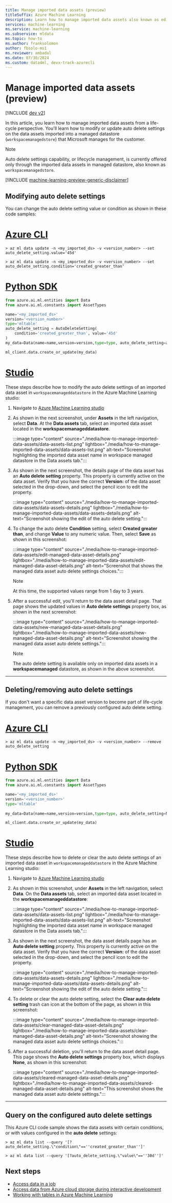 ```yaml
---
title: Manage imported data assets (preview)
titleSuffix: Azure Machine Learning
description: Learn how to manage imported data assets also known as edit autodeletion.
services: machine-learning
ms.service: machine-learning
ms.subservice: mldata
ms.topic: how-to
ms.author: franksolomon
author: fbsolo-ms1
ms.reviewer: ambadal
ms.date: 07/30/2024
ms.custom: data4ml, devx-track-azurecli
---
```


# Manage imported data assets (preview)

[!INCLUDE [dev v2](includes/machine-learning-dev-v2.md)]

In this article, you learn how to manage imported data assets from a life-cycle perspective. You'll learn how to modify or update auto delete settings on the data assets imported into a managed datastore (`workspacemanagedstore`) that Microsoft manages for the customer.

> [!NOTE]
> Auto delete settings capability, or lifecycle management, is currently offered only through the imported data assets in managed datastore, also known as `workspacemanagedstore`.

[!INCLUDE [machine-learning-preview-generic-disclaimer](includes/machine-learning-preview-generic-disclaimer.md)]

## Modifying auto delete settings

You can change the auto delete setting value or condition as shown in these code samples:

# [Azure CLI](#tab/cli)

```cli
> az ml data update -n <my_imported_ds> -v <version_number> --set auto_delete_setting.value='45d'

> az ml data update -n <my_imported_ds> -v <version_number> --set auto_delete_setting.condition='created_greater_than'

```

# [Python SDK](#tab/python)
```python
from azure.ai.ml.entities import Data 
from azure.ai.ml.constants import AssetTypes 

name='<my_imported_ds>'
version='<version_number>'
type='mltable'
auto_delete_setting = AutoDeleteSetting(
    condition='created_greater_than', value='45d'
) 
my_data=Data(name=name,version=version,type=type, auto_delete_setting=auto_delete_setting)

ml_client.data.create_or_update(my_data) 

```

# [Studio](#tab/azure-studio)

These steps describe how to modify the auto delete settings of an imported data asset in `workspacemanageddatastore` in the Azure Machine Learning studio:

1. Navigate to [Azure Machine Learning studio](https://ml.azure.com)

1. As shown in the next screenshot, under **Assets** in the left navigation, select **Data**. At the **Data assets** tab, select an imported data asset located in the **workspacemanageddatastore**.

   :::image type="content" source="./media/how-to-manage-imported-data-assets/data-assets-list.png" lightbox="./media/how-to-manage-imported-data-assets/data-assets-list.png" alt-text="Screenshot highlighting the imported data asset name in workspace managed datastore in the Data assets tab.":::

1. As shown in the next screenshot, the details page of the data asset has an **Auto delete setting** property. This property is currently active on the data asset. Verify that you have the correct **Version:** of the data asset selected in the drop-down, and select the pencil icon to edit the property.

   :::image type="content" source="./media/how-to-manage-imported-data-assets/data-assets-details.png" lightbox="./media/how-to-manage-imported-data-assets/data-assets-details.png" alt-text="Screenshot showing the edit of the auto delete setting.":::

1. To change the auto delete **Condition** setting, select **Created greater than**, and change **Value** to any numeric value. Then, select **Save** as shown in this screenshot:

   :::image type="content" source="./media/how-to-manage-imported-data-assets/edit-managed-data-asset-details.png" lightbox="./media/how-to-manage-imported-data-assets/edit-managed-data-asset-details.png" alt-text="Screenshot that shows the managed data asset auto delete settings choices.":::

   > [!NOTE]
   > At this time, the supported values range from 1 day to 3 years.

1. After a successful edit, you'll return to the data asset detail page. That page shows the updated values in **Auto delete settings** property box, as shown in the next screenshot:

   :::image type="content" source="./media/how-to-manage-imported-data-assets/new-managed-data-asset-details.png" lightbox="./media/how-to-manage-imported-data-assets/new-managed-data-asset-details.png" alt-text="Screenshot showing the managed data asset auto delete settings.":::

   > [!NOTE]
   > The auto delete setting is available only on imported data assets in a **workspacemanaged** datastore, as shown in the above screenshot.

---

## Deleting/removing auto delete settings

If you don't want a specific data asset version to become part of life-cycle management, you can remove a previously configured auto delete setting.

# [Azure CLI](#tab/cli)

```cli
> az ml data update -n <my_imported_ds> -v <version_number> --remove auto_delete_setting

```

# [Python SDK](#tab/python)
```python
from azure.ai.ml.entities import Data 
from azure.ai.ml.constants import AssetTypes 

name='<my_imported_ds>'
version='<version_number>'
type='mltable'
 
my_data=Data(name=name,version=version,type=type, auto_delete_setting=None)

ml_client.data.create_or_update(my_data) 

```
# [Studio](#tab/azure-studio)

These steps describe how to delete or clear the auto delete settings of an imported data asset in `workspacemanageddatastore` in the Azure Machine Learning studio:

1. Navigate to [Azure Machine Learning studio](https://ml.azure.com)

1. As shown in this screenshot, under **Assets** in the left navigation, select **Data**. On the **Data assets** tab, select an imported data asset located in the **workspacemanageddatastore**:

   :::image type="content" source="./media/how-to-manage-imported-data-assets/data-assets-list.png" lightbox="./media/how-to-manage-imported-data-assets/data-assets-list.png" alt-text="Screenshot highlighting the imported data asset name in workspace managed datastore in the Data assets tab.":::

1. As shown in the next screenshot, the data asset details page has an **Auto delete setting** property. This property is currently active on the data asset. Verify that you have the correct **Version:** of the data asset selected in the drop-down, and select the pencil icon to edit the property.

   :::image type="content" source="./media/how-to-manage-imported-data-assets/data-assets-details.png" lightbox="./media/how-to-manage-imported-data-assets/data-assets-details.png" alt-text="Screenshot showing the edit of the auto delete setting.":::

1. To delete or clear the auto delete setting, select the **Clear auto delete setting** trash can icon at the bottom of the page, as shown in this screenshot:

   :::image type="content" source="./media/how-to-manage-imported-data-assets/clear-managed-data-asset-details.png" lightbox="./media/how-to-manage-imported-data-assets/clear-managed-data-asset-details.png" alt-text="Screenshot showing the managed data asset auto delete settings choices.":::

1. After a successful deletion, you'll return to the data asset detail page. This page shows the **Auto delete settings** property box, which displays **None**, as shown in this screenshot:

   :::image type="content" source="./media/how-to-manage-imported-data-assets/cleared-managed-data-asset-details.png" lightbox="./media/how-to-manage-imported-data-assets/cleared-managed-data-asset-details.png" alt-text="This screenshot shows the managed data asset auto delete settings.":::
---

## Query on the configured auto delete settings

This Azure CLI code sample shows the data assets with certain conditions, or with values configured in the **auto delete** settings:

```cli
> az ml data list --query '[?auto_delete_setting.\"condition\"==''created_greater_than'']'

> az ml data list --query '[?auto_delete_setting.\"value\"==''30d'']'
```

## Next steps

- [Access data in a job](how-to-read-write-data-v2.md#access-data-in-a-job)
- [Access data from Azure cloud storage during interactive development](./how-to-access-data-interactive.md)
- [Working with tables in Azure Machine Learning](./how-to-mltable.md)

